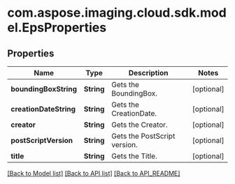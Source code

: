 
# com.aspose.imaging.cloud.sdk.model.EpsProperties

## Properties
Name | Type | Description | Notes
------------ | ------------- | ------------- | -------------
**boundingBoxString** | **String** | Gets the BoundingBox. |  [optional]
**creationDateString** | **String** | Gets the CreationDate. |  [optional]
**creator** | **String** | Gets the Creator. |  [optional]
**postScriptVersion** | **String** | Gets the PostScript version. |  [optional]
**title** | **String** | Gets the Title. |  [optional]


[[Back to Model list]](API_README.md#documentation-for-models) [[Back to API list]](API_README.md#documentation-for-api-endpoints) [[Back to API_README]](API_README.md)

